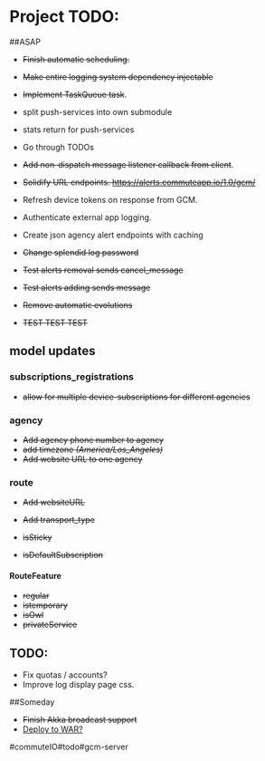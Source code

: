 
# Project TODO:

##ASAP
* ~~Finish automatic scheduling.~~
* ~~Make entire logging system dependency injectable~~
* ~~Implement TaskQueue task~~.

* split push-services into own submodule
* stats return for push-services


* Go through TODOs
* ~~Add non-dispatch message listener callback from client~~.

* ~~Solidify URL endpoints. https://alerts.commuteapp.io/1.0/gcm/~~
* Refresh device tokens on response from GCM.
* Authenticate external app logging.
* Create json agency alert endpoints with caching
* ~~Change splendid log password~~
* ~~Test alerts removal sends cancel_message~~
* ~~Test alerts adding sends message~~
* ~~Remove automatic evolutions~~
* ~~TEST TEST TEST~~

## model updates
### subscriptions_registrations
* ~~allow for multiple device-subscriptions for different agencies~~

### agency
* ~~Add agency phone number to agency~~
* ~~add timezone *(America/Los_Angeles)*~~
* ~~Add website URL to one agency~~

### route
* ~~Add websiteURL~~
* ~~Add transport_type~~

* ~~isSticky~~
* ~~isDefaultSubscription~~


#### RouteFeature
* ~~regular~~
* ~~istemporary~~
* ~~isOwl~~
* ~~privateService~~


## TODO:
* Fix quotas / accounts?
* Improve log display page css.

##Someday
* ~~Finish Akka broadcast support~~
* [Deploy to WAR?](https://github.com/play2war/play2-war-plugin)

#commuteIO#todo#gcm-server